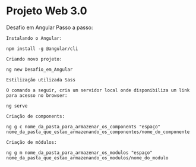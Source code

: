 # Projeto Web 3.0
 
Desafio em Angular
Passo a passo:

    Instalando o Angular:

    npm install -g @angular/cli

    Criando novo projeto:

    ng new Desafio_em_Angular

    Estilização utilizada Sass

    O comando a seguir, cria um servidor local onde disponibiliza um link para acesso no browser:

    ng serve

    Criação de components:

    ng g c nome_da_pasta_para_armazenar_os_components "espaço" nome_da_pasta_que_estao_armazenando_os_componentes/nome_do_componente

    Criação de módulos:

    ng g m nome_da_pasta_para_armazenar_os_modulos "espaço" nome_da_pasta_que_estao_armazenando_os_modulos/nome_do_modulo
